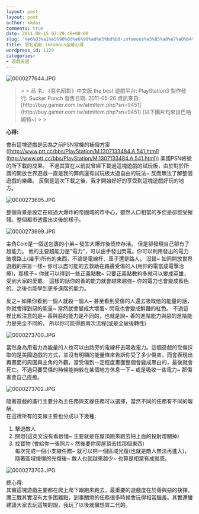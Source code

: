 ```yaml
---
layout: post
layout: post
author: kkdai
comments: true
date: 2011-08-15 07:29:46+00:00
slug: '%e6%83%a1%e5%90%8d%e6%98%ad%e5%bd%b0-infamous%e5%85%a8%e7%a0%b4%e5%bf%83%e5%be%97'
title: 惡名昭彰-inFamous全破心得
wordpress_id: 1129
categories:
- 遊戲天國
---
```


![0000277644.JPG](http://farm7.static.flickr.com/6136/6027814850_0fb6ea9a5d.jpg)

 

 

<blockquote>  
> 
> 品 名: 《惡名昭彰》中文版 the best        
遊戲平台: PlayStation3         
製作發行: Sucker Punch         
發售日期: 2011-05-26         
資訊來自: [http://buy.gamer.com.tw/atmItem.php?sn=9451](http://buy.gamer.com.tw/atmItem.php?sn=9451) (以下圖片均來自巴哈姆特~)
> 
> </blockquote>

 

**心得:**

 

會有這塊遊戲是因為之前PSN當機的補償方案([http://www.ptt.cc/bbs/PlayStation/M.1307133484.A.541.html](http://www.ptt.cc/bbs/PlayStation/M.1307133484.A.541.html)) 美國PSN帳號的所下載的成果。 不過其實在以前就曾經下載過這塊遊戲的試玩板，由於對於所謂的開放世界遊戲一直是我的弊病還有試玩板太過自由的玩法~ 反而無法了解整個遊戲的樂趣。 反倒是這次下載之後，我才開始好好的享受到這塊遊戲好玩的地方。


<!-- more -->
  

![0000273695.JPG](http://farm7.static.flickr.com/6144/6027263201_0b5369ba5d.jpg)

 

整個背景是設定在經過大爆炸的帝國城的市中心，雖然人口相當的多但是卻飽受摧殘。整個都市透露出災後的樣子。

 

![0000273699.JPG](http://farm7.static.flickr.com/6075/6027814084_17070baa10.jpg)

 

主角Cole是一個送包裹的小弟~ 發生大爆炸後僥倖存活。 但是卻發現自己卻有了超能力。 他的主要超能力是"電力"，可以由手發出閃電。你可以利用發出的電力破壞路上(幾乎)所有的東西，不論是電線杆、車子還是路人。 沒錯~ 如同開放世界遊戲的宗旨一樣~ 你可以盡可能的去救助在路邊受傷的人(用你的電當成電擊治療)，那樣子~ 你就可以得到一些正義點數~ 只要正義點數夠多就可以變成英雄，受到大家的愛戴。 這樣的話你的善的能力就會越來越強~ 你的電力也會變成藍色的。之後也能學到更多進階的能力。

 

反之~ 如果你看到一個人就殺一個人~ 甚至看到受傷的人還去吸取他的能量的話，你就會得到惡的能量~ 當然就會變成大壞蛋~ 閃電也會變成鮮豔的紅色。 不過這裡比較注意的是~ 善與惡的能力是不同的，也就是說~ 善的進階能力與惡的進階能力是完全不同的， 所以你可能得跑兩次流程(或是全破後轉性)

 

![0000273700.JPG](http://farm7.static.flickr.com/6124/6027813756_6266e93f8e.jpg)

 

當然身為用電力為能量的人也可以由路旁的電線杆去吸收電力。這個遊戲的受傷採取的是美國遊戲的方式，並沒有明顯的能量條來告訴你受了多少傷害，而會表現出再畫面的周圍與主角的外觀，當受傷到一定程度畫面整個會變成黑白的，最後就會死亡。不過只要受傷的時候能夠躲在某個地方休息一下~ 或是吸收一些電力~ 那傷害會自己痊癒。

 

![0000273702.JPG](http://farm7.static.flickr.com/6086/6027813492_50f020a7c2.jpg)

 

隨著遊戲的進行主要分為主任務與支線任務可以選擇，當然不同的任務有不同的報酬。      
在這裡所有的支線主要也分成以下幾種:       
1. 擊退敵人       
2. 關燈(這英文沒有看很懂~ 主要就是在屋頂跑來跑去把上面的投射燈關掉)       
3. 找寶物 (會給你一張照片~ 然後要你爬屋頂去找那個東西)       
每次完成一個小支線任務~ 就可以把一個區域光復(也就是敵人無法再進入)，隨著區域慢慢的光復後~ 敵人也就越來越少~ 也算是相當有成就感。 

 

 

![0000273703.JPG](http://farm7.static.flickr.com/6136/6027261731_48a5c241b7.jpg)

總心得:     
其實這塊遊戲主要都在爬上爬下跟跑來跑去，最重要的遊戲度在於善與惡的抉擇。魔王戰其實沒有太多困難點，到事關燈的任務很多時候會玩得相當腦羞。其實還蠻建議大家去玩這塊的說，我玩了以後就蠻想買二代的。  
